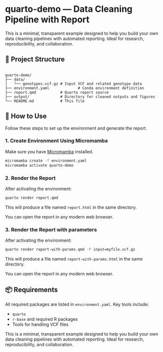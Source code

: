 
# quarto-demo — Data Cleaning Pipeline with Report

This is a minimal, transparent example designed to help you build your own data cleaning pipelines with automated reporting. Ideal for research, reproducibility, and collaboration.

## 📂 Project Structure

```

quarto-demo/
├── data/
│   └── genotypes.vcf.gz # Input VCF and related genotype data
├── environment.yaml             # Conda environment definition
├── report.qmd           # Quarto report source
├── output/              # Directory for cleaned outputs and figures
└── README.md            # This file

````

## 🚀 How to Use

Follow these steps to set up the environment and generate the report.

### 1. Create Environment Using Micromamba

Make sure you have [Micromamba](https://mamba.readthedocs.io/en/latest/micromamba.html) installed.

```bash
micromamba create -f environment.yaml
micromamba activate quarto-demo
````

### 2. Render the Report

After activating the environment:

```bash
quarto render report.qmd
```

This will produce a file named `report.html` in the same directory.

You can open the report in any modern web browser.


### 3. Render the Report with parameters

After activating the environment:

```bash
quarto render report-with-params.qmd -P input=myfile.vcf.gz
```

This will produce a file named `report-with-params.html` in the same directory.

You can open the report in any modern web browser.

## 📦 Requirements

All required packages are listed in `environment.yaml`. Key tools include:

* `quarto`
* `r-base` and required R packages
* Tools for handling VCF files


This is a minimal, transparent example designed to help you build your own data cleaning pipelines with automated reporting. Ideal for research, reproducibility, and collaboration.